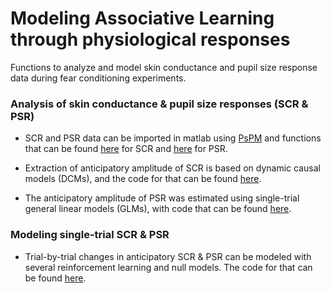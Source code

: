 # Modeling Associative Learning through physiological responses
Functions to analyze and model skin conductance and pupil size response data during fear conditioning experiments.

### Analysis of skin conductance & pupil size responses (SCR & PSR)
* SCR and PSR data can be imported in matlab using [PsPM](http://pspm.sourceforge.net/) and functions that can be found [here](/RawDataAnalysis/import_SCR.m) for SCR and [here](/RawDataAnalysis/import_PSR.m) for PSR.

* Extraction of anticipatory amplitude of SCR is based on dynamic causal models (DCMs), and the code for that can be found [here](/RawDataAnalysis/compute_dcm.m). 

* The anticipatory amplitude of PSR was estimated using single-trial general linear models (GLMs), with code that can be found [here](/RawDataAnalysis/compute_glm.m).

### Modeling single-trial SCR & PSR
* Trial-by-trial changes in anticipatory SCR & PSR can be modeled with several reinforcement learning and null models. The code for that can be found [here](/ModelingAnalysis/model_estimates.m).
